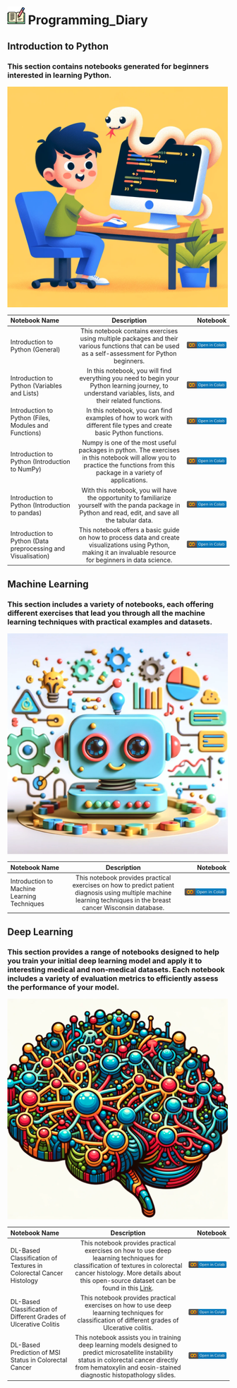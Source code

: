 #  <img src="imgs/writing.png" width="40" height="40"> Programming_Diary
## Introduction to Python
### This section contains notebooks generated for beginners interested in learning Python. 

<img src="imgs/DALLE2_Generated_PythonBeginner.png" width="500" height="500">

| Notebook Name | Description | Notebook |
| :--- | :---: | ---: |
| Introduction to Python (General) | This notebook contains exercises using multiple packages and their various functions that can be used as a self-assessment for Python beginners. | [![](imgs/colab.svg)](https://colab.research.google.com/drive/1hHaPlcQforibXmB807WPAUMpwe1Ls6c6?usp=sharing)
| Introduction to Python (Variables and Lists) | In this notebook, you will find everything you need to begin your Python learning journey, to understand variables, lists, and their related functions. | [![](imgs/colab.svg)](https://colab.research.google.com/drive/1xc37x1XpbHd_HhnrUj25wzpTEYES8mFb?usp=sharing)
| Introduction to Python (Files, Modules and Functions) | In this notebook, you can find examples of how to work with different file types and create basic Python functions. | [![colab](imgs/colab.svg)](https://colab.research.google.com/drive/1_T_LcCXOkHdVRghm8JHiAojGTA8A1IcU?usp=sharing)
| Introduction to Python (Introduction to NumPy) | Numpy is one of the most useful packages in python. The exercises in this notebook will allow you to practice the functions from this package in a variety of applications. | [![](imgs/colab.svg)](https://colab.research.google.com/drive/1G7Rfw_rEziq7A83seukxQ2Taw1Cp6w1q?usp=sharing)
| Introduction to Python (Introduction to pandas) | With this notebook, you will have the opportunity to familiarize yourself with the panda package in Python and read, edit, and save all the tabular data. | [![](imgs/colab.svg)](https://colab.research.google.com/drive/1G7Rfw_rEziq7A83seukxQ2Taw1Cp6w1q?usp=sharing)
| Introduction to Python (Data preprocessing and Visualisation) | This notebook offers a basic guide on how to process data and create visualizations using Python, making it an invaluable resource for beginners in data science. | [![](imgs/colab.svg)](https://colab.research.google.com/drive/1d3HpSD7P17f1q-nNSwB9obBf2pRotwbn?usp=sharing)


## Machine Learning
### This section includes a variety of notebooks, each offering different exercises that lead you through all the machine learning techniques with practical examples and datasets.
<img src="imgs/DALLE2_Generated_MachineLearning.png" width="500" height="500">

| Notebook Name | Description | Notebook |
| :--- | :---: | ---: |
| Introduction to Machine Learning Techniques | This notebook provides practical exercises on how to predict patient diagnosis using multiple machine learning techniques in the breast cancer Wisconsin database. | [![](imgs/colab.svg)](https://colab.research.google.com/drive/1Eyke2V8rf4iLCO86JOu4nZUl1pOZGV-V?usp=sharing)

## Deep Learning
### This section provides a range of notebooks designed to help you train your initial deep learning model and apply it to interesting medical and non-medical datasets. Each notebook includes a variety of evaluation metrics to efficiently assess the performance of your model.
<img src="imgs/DALLE2_Generated_DeepLearning.png" width="500" height="500">

| Notebook Name | Description | Notebook |
| :--- | :---: | ---: |
| DL-Based Classification of Textures in Colorectal Cancer Histology | This notebook provides practical exercises on how to use deep leaarning techniques for classification of textures in colorectal cancer histology. More details about this open-source dataset can be found in this [Link](https://zenodo.org/records/53169).| [![](imgs/colab.svg)](https://colab.research.google.com/drive/15A9fJ9LQ-y-DXJXEKoGKK-Ci4t0qcb-_?usp=sharing)
| DL-Based Classification of Different Grades of Ulcerative Colitis  | This notebook provides practical exercises on how to use deep leaarning techniques for classification of different grades of Ulcerative colitis.| [![](imgs/colab.svg)](https://colab.research.google.com/drive/1LN_5343-cheXG4Bbl1hLQho02Dkqfnxr?usp=sharing)
| DL-Based Prediction of MSI Status in Colorectal Cancer | This notebook assists you in training deep learning models designed to predict microsatellite instability status in colorectal cancer directly from hematoxylin and eosin-stained diagnostic histopathology slides. | [![](imgs/colab.svg)](https://colab.research.google.com/drive/1aTtEW0UIXED0S14C-HEuWZHEwBq4ExPO#scrollTo=3rTIKoOigXA0)

